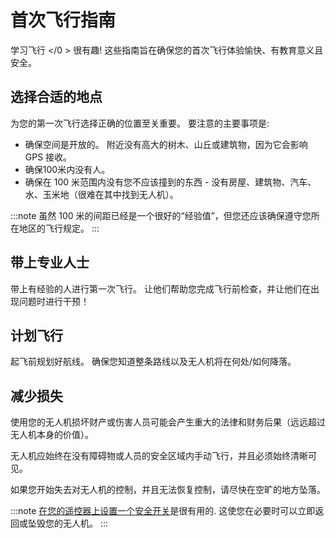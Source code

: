 # 首次飞行指南

学习飞行 </0 > 很有趣! 这些指南旨在确保您的首次飞行体验愉快、有教育意义且安全。</p> 

## 选择合适的地点

为您的第一次飞行选择正确的位置至关重要。 要注意的主要事项是:

- 确保空间是开放的。 附近没有高大的树木、山丘或建筑物，因为它会影响 GPS 接收。
- 确保100米内没有人。
- 确保在 100 米范围内没有您不应该撞到的东西 - 没有房屋、建筑物、汽车、水、玉米地（很难在其中找到无人机）。

:::note
虽然 100 米的间距已经是一个很好的“经验值”，但您还应该确保遵守您所在地区的飞行规定。
:::

## 带上专业人士

带上有经验的人进行第一次飞行。 让他们帮助您完成飞行前检查，并让他们在出现问题时进行干预！

## 计划飞行

起飞前规划好航线。 确保您知道整条路线以及无人机将在何处/如何降落。

## 减少损失

使用您的无人机损坏财产或伤害人员可能会产生重大的法律和财务后果（远远超过无人机本身的价值）。

无人机应始终在没有障碍物或人员的安全区域内手动飞行，并且必须始终清晰可见。

如果您开始失去对无人机的控制，并且无法恢复控制，请尽快在空旷的地方坠落。

:::note
[在您的遥控器上设置一个安全开关](../config/safety.md#safety_switch)是很有用的. 这使您在必要时可以立即返回或坠毁您的无人机。
:::